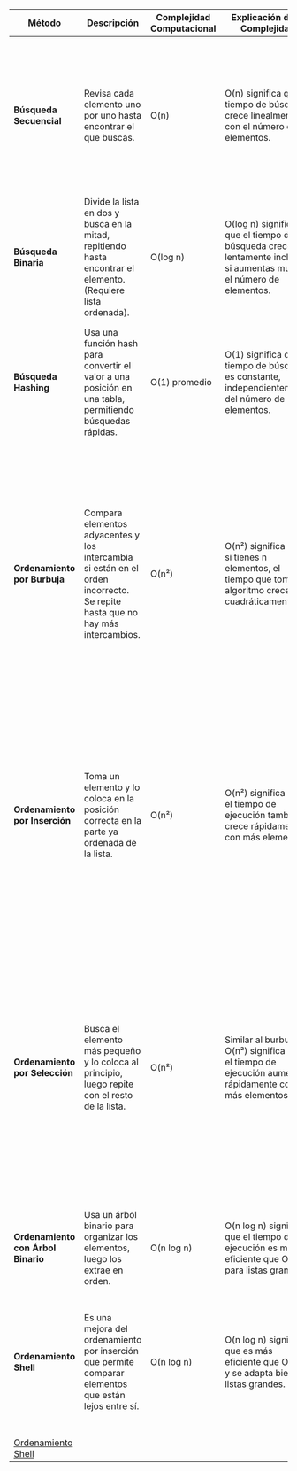 | **Método**                      | **Descripción**                                                                 | **Complejidad Computacional** | **Explicación de la Complejidad**                                                                 | **Ejemplo Paso a Paso**                                                                 | **Video en YouTube** |
|----------------------------------|---------------------------------------------------------------------------------|-------------------------------|---------------------------------------------------------------------------------------------------|-----------------------------------------------------------------------------------------|-----------------------|
| **Búsqueda Secuencial**          | Revisa cada elemento uno por uno hasta encontrar el que buscas.                 | O(n)                          | O(n) significa que el tiempo de búsqueda crece linealmente con el número de elementos.           | 1. Lista: [5, 3, 8, 4, 2] <br> 2. Buscar 4: <br> 3. Comparar 5 → no. <br> 4. Comparar 3 → no. <br> 5. Comparar 8 → no. <br> 6. Comparar 4 → ¡sí! Se encontró en la posición 3. | [Búsqueda Secuencial](https://www.youtube.com/watch?v=g4n2quTBci4) |
| **Búsqueda Binaria**             | Divide la lista en dos y busca en la mitad, repitiendo hasta encontrar el elemento. (Requiere lista ordenada). | O(log n)                     | O(log n) significa que el tiempo de búsqueda crece lentamente incluso si aumentas mucho el número de elementos. | 1. Lista ordenada: [2, 3, 4, 5, 8] <br> 2. Buscar 4: <br> 3. Comparar con el medio (4) → ¡sí! Se encontró en la posición 2. | [Búsqueda Binaria](https://www.youtube.com/watch?v=wAmu0Ly5ook) |
| **Búsqueda Hashing**             | Usa una función hash para convertir el valor a una posición en una tabla, permitiendo búsquedas rápidas. | O(1) promedio                 | O(1) significa que el tiempo de búsqueda es constante, independientemente del número de elementos. | 1. Tabla hash: [0: 5, 1: 3, 2: 8, 3: 4, 4: 2] <br> 2. Buscar 4: <br> 3. Calcular hash de 4 → posición 3. <br> 4. Encontrar 4 en la posición 3. | [Búsqueda Hashing](https://www.youtube.com/watch?v=sZcHb0XD2bI) |
| **Ordenamiento por Burbuja**     | Compara elementos adyacentes y los intercambia si están en el orden incorrecto. Se repite hasta que no hay más intercambios. | O(n²)                         | O(n²) significa que si tienes n elementos, el tiempo que toma el algoritmo crece cuadráticamente. | 1. Lista inicial: [5, 3, 8, 4, 2] <br> 2. Comparar 5 y 3 → intercambiar: [3, 5, 8, 4, 2] <br> 3. Comparar 5 y 8 → no intercambiar. <br> 4. Comparar 8 y 4 → intercambiar: [3, 5, 4, 8, 2] <br> 5. Comparar 8 y 2 → intercambiar: [3, 5, 4, 2, 8] <br> 6. Repetir hasta que la lista esté ordenada: [2, 3, 4, 5, 8] | [Ordenamiento por Burbuja](https://www.youtube.com/watch?v=nkPo48sHOyU) |
| **Ordenamiento por Inserción**    | Toma un elemento y lo coloca en la posición correcta en la parte ya ordenada de la lista. | O(n²)                         | O(n²) significa que el tiempo de ejecución también crece rápidamente con más elementos. | 1. Lista inicial: [5, 3, 8, 4, 2] <br> 2. Comenzar con el segundo elemento (3): [3, 5, 8, 4, 2] <br> 3. Tomar 8: ya está en su lugar. <br> 4. Tomar 4: mover 8 y 5 → [3, 4, 5, 8, 2] <br> 5. Tomar 2: mover 8, 5, 4 y 3 → [2, 3, 4, 5, 8] | [Ordenamiento por Inserción](https://www.youtube.com/watch?v=YamWum1Lwm8) |
| **Ordenamiento por Selección**    | Busca el elemento más pequeño y lo coloca al principio, luego repite con el resto de la lista. | O(n²)                         | Similar al burbuja, O(n²) significa que el tiempo de ejecución aumenta rápidamente con más elementos. | 1. Lista inicial: [5, 3, 8, 4, 2] <br> 2. Buscar el más pequeño (2) y colocarlo al principio: [2, 3, 8, 4, 5] <br> 3. Repetir con [3, 8, 4, 5]: buscar 3, ya está en su lugar. <br> 4. Buscar el más pequeño en [8, 4, 5] (4) y colocar: [2, 3, 4, 8, 5] <br> 5. Finalmente, ordenar [8, 5] → [2, 3, 4, 5, 8] | [Ordenamiento por Selección](https://www.youtube.com/watch?v=sQwCdFY7QtU) |
| **Ordenamiento con Árbol Binario** | Usa un árbol binario para organizar los elementos, luego los extrae en orden. | O(n log n)                   | O(n log n) significa que el tiempo de ejecución es más eficiente que O(n²) para listas grandes. | 1. Insertar elementos en el árbol: [5, 3, 8, 4, 2] <br> 2. Extraer en orden: [2, 3, 4, 5, 8] | [Ordenamiento con Árbol Binario](https://www.youtube.com/watch?v=Jo2euX89Oz8) |
| **Ordenamiento Shell**            | Es una mejora del ordenamiento por inserción que permite comparar elementos que están lejos entre sí. | O(n log n)                   | O(n log n) significa que es más eficiente que O(n²) y se adapta bien a listas grandes. | 1. Lista inicial: [5, 3, 8, 4, 2] <br> 2. Comparar elementos separados por un intervalo (h) y ordenar. <br> 3. Reducir h y repetir hasta que h sea
| [Ordenamiento Shell](https://www.youtube.com/watch?v=bJ-LWnpyx6s) 

